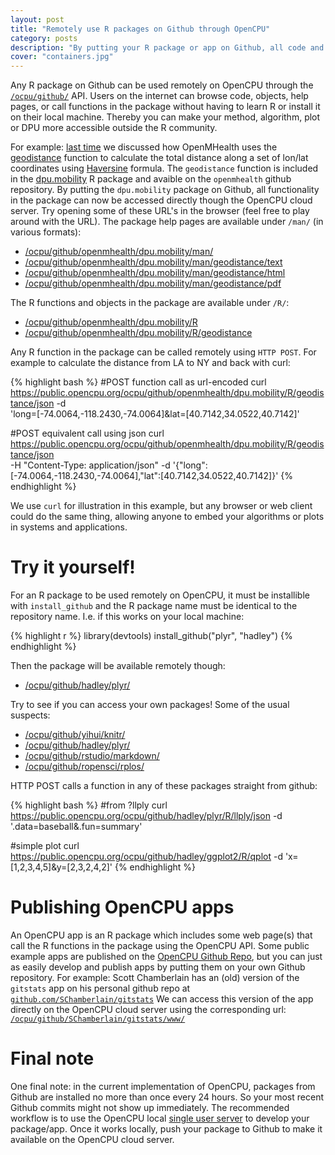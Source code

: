 ```yaml
---
layout: post
title: "Remotely use R packages on Github through OpenCPU"
category: posts
description: "By putting your R package or app on Github, all code and documentation in the package can be used remotely via the OpenCPU cloud server."
cover: "containers.jpg"
---
```


Any R package on Github can be used remotely on OpenCPU through the [`/ocpu/github/`](https://public.opencpu.org/api.html#api-libraries) API. Users on the internet can browse code, objects, help pages, or call functions in the package without having to learn R or install it on their local machine. Thereby you can make your method, algorithm, plot or DPU more accessible outside the R community.

For example: [last time](https://public.opencpu.org/posts/implementing-data-processing-units-with-opencpu/) we discussed how OpenMHealth uses the [geodistance](https://github.com/openmhealth/dpu.mobility/blob/master/R/geodistance.R) function to calculate the total distance along a set of lon/lat coordinates using [Haversine](http://en.wikipedia.org/wiki/Haversine_formula) formula. The `geodistance` function is included in the [dpu.mobility](https://github.com/openmhealth/dpu.mobility) R package and avaible on the `openmhealth` github repository. By putting the `dpu.mobility` package on Github, all functionality in the package can now be accessed directly though the OpenCPU cloud server. 
Try opening some of these URL's in the browser (feel free to play around with the URL). The package help pages are available under `/man/` (in various formats):

 * [/ocpu/github/openmhealth/dpu.mobility/man/](https://public.opencpu.org/ocpu/github/openmhealth/dpu.mobility/man/)
 * [/ocpu/github/openmhealth/dpu.mobility/man/geodistance/text](https://public.opencpu.org/ocpu/github/openmhealth/dpu.mobility/man/geodistance/text)
 * [/ocpu/github/openmhealth/dpu.mobility/man/geodistance/html](https://public.opencpu.org/ocpu/github/openmhealth/dpu.mobility/man/geodistance/html)
 * [/ocpu/github/openmhealth/dpu.mobility/man/geodistance/pdf](https://public.opencpu.org/ocpu/github/openmhealth/dpu.mobility/man/geodistance/pdf) 

The R functions and objects in the package are available under `/R/`:

 * [/ocpu/github/openmhealth/dpu.mobility/R](https://public.opencpu.org/ocpu/github/openmhealth/dpu.mobility/R)
 * [/ocpu/github/openmhealth/dpu.mobility/R/geodistance](https://public.opencpu.org/ocpu/github/openmhealth/dpu.mobility/R/geodistance)

Any R function in the package can be called remotely using `HTTP POST`. For example to calculate the distance from LA to NY and back with curl:

{% highlight bash %}
#POST function call as url-encoded
curl https://public.opencpu.org/ocpu/github/openmhealth/dpu.mobility/R/geodistance/json -d \
 'long=[-74.0064,-118.2430,-74.0064]&lat=[40.7142,34.0522,40.7142]'

#POST equivalent call using json
curl https://public.opencpu.org/ocpu/github/openmhealth/dpu.mobility/R/geodistance/json \
 -H "Content-Type: application/json" -d '{"long":[-74.0064,-118.2430,-74.0064],"lat":[40.7142,34.0522,40.7142]}' 
{% endhighlight %}

We use `curl` for illustration in this example, but any browser or web client could do the same thing, allowing anyone to embed your algorithms or plots in systems and applications.

# Try it yourself!

For an R package to be used remotely on OpenCPU, it must be installible with `install_github` and the R package name must be identical to the repository name. I.e. if this works on your local machine:

{% highlight r %}
library(devtools)
install_github("plyr", "hadley")
{% endhighlight %}

Then the package will be available remotely though:

 * [/ocpu/github/hadley/plyr/](https://public.opencpu.org/ocpu/github/hadley/plyr/)

Try to see if you can access your own packages! Some of the usual suspects:

 * [/ocpu/github/yihui/knitr/](https://public.opencpu.org/ocpu/github/yihui/knitr/)
 * [/ocpu/github/hadley/plyr/](https://public.opencpu.org/ocpu/github/hadley/plyr/)
 * [/ocpu/github/rstudio/markdown/](https://public.opencpu.org/ocpu/github/rstudio/markdown/)
 * [/ocpu/github/ropensci/rplos/](https://public.opencpu.org/ocpu/github/ropensci/rplos/)

HTTP POST calls a function in any of these packages straight from github:

{% highlight bash %}
#from ?llply
curl https://public.opencpu.org/ocpu/github/hadley/plyr/R/llply/json -d '.data=baseball&.fun=summary'

#simple plot
curl https://public.opencpu.org/ocpu/github/hadley/ggplot2/R/qplot -d 'x=[1,2,3,4,5]&y=[2,3,2,4,2]'
{% endhighlight %}


# Publishing OpenCPU apps

An OpenCPU app is an R package which includes some web page(s) that call the R functions in the package using the OpenCPU API. Some public example apps are published on the [OpenCPU Github Repo](https://github.com/opencpu), but you can just as easily develop and publish apps by putting them on your own Github repository. For example: Scott Chamberlain has an (old) version of the `gitstats` app on his personal github repo at [`github.com/SChamberlain/gitstats`](https://github.com/SChamberlain/gitstats) We can access this version of the app directly on the OpenCPU cloud server using the corresponding url: [`/ocpu/github/SChamberlain/gitstats/www/`](https://public.opencpu.org/ocpu/github/SChamberlain/gitstats/www/)

# Final note

One final note: in the current implementation of OpenCPU, packages from Github are installed no more than once every 24 hours. So your most recent Github commits might not show up immediately. The recommended workflow is to use the OpenCPU local [single user server](https://public.opencpu.org/download.html) to develop your package/app. Once it works locally, push your package to Github to make it available on the OpenCPU cloud server.
